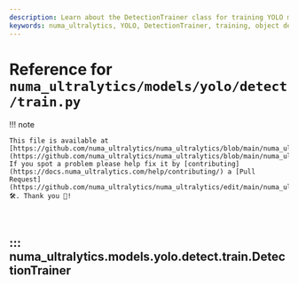 ```yaml
---
description: Learn about the DetectionTrainer class for training YOLO models on custom datasets. Discover methods, examples, and more.
keywords: numa_ultralytics, YOLO, DetectionTrainer, training, object detection, machine learning, build dataset, dataloader, detection model
---
```


# Reference for `numa_ultralytics/models/yolo/detect/train.py`

!!! note

    This file is available at [https://github.com/numa_ultralytics/numa_ultralytics/blob/main/numa_ultralytics/models/yolo/detect/train.py](https://github.com/numa_ultralytics/numa_ultralytics/blob/main/numa_ultralytics/models/yolo/detect/train.py). If you spot a problem please help fix it by [contributing](https://docs.numa_ultralytics.com/help/contributing/) a [Pull Request](https://github.com/numa_ultralytics/numa_ultralytics/edit/main/numa_ultralytics/models/yolo/detect/train.py) 🛠️. Thank you 🙏!

<br>

## ::: numa_ultralytics.models.yolo.detect.train.DetectionTrainer

<br><br>
